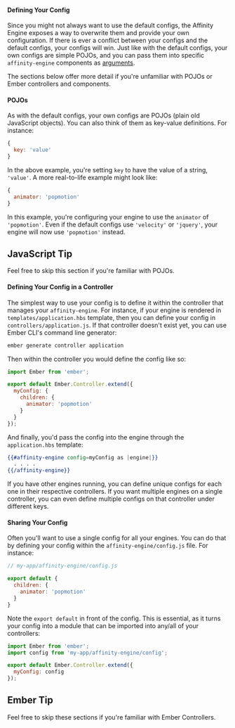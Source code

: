 #### Defining Your Config

Since you might not always want to use the default configs, the Affinity Engine exposes a way to overwrite them and provide your own configuration. If there is ever a conflict between your configs and the default configs, your configs will win. Just like with the default configs, your own configs are simple POJOs, and you can pass them into specific `affinity-engine` components as [arguments](#/api/engine/arguments).

The sections below offer more detail if you're unfamiliar with POJOs or Ember controllers and components.

#### POJOs

<div class="row">

<div class="with-aside small-order-2 medium-order-1">

As with the default configs, your own configs are POJOs (plain old JavaScript objects). You can also think of them as key-value definitions. For instance:

```js
{
  key: 'value'
}
```

In the above example, you're setting `key` to have the value of a string, `'value'`. A more real-to-life example might look like:

```js
{
  animator: 'popmotion'
}
```

In this example, you're configuring your engine to use the `animator` of `'popmotion'`. Even if the default configs use `'velocity'` or `'jquery'`, your engine will now use `'popmotion'` instead.

</div>

<aside class="aside javascript small-order-1 medium-order-2">

# JavaScript Tip

Feel free to skip this section if you're familiar with POJOs.

</aside>

</div>

<div class="row">

<div class="with-aside small-order-2 medium-order-1">

#### Defining Your Config in a Controller

The simplest way to use your config is to define it within the controller that manages your `affinity-engine`. For instance, if your engine is rendered in `templates/application.hbs` template, then you can define your config in `controllers/application.js`. If that controller doesn't exist yet, you can use Ember CLI's command line generator:

```bash
ember generate controller application
```

Then within the controller you would define the config like so:

```js
import Ember from 'ember';

export default Ember.Controller.extend({
  myConfig: {
    children: {
      animator: 'popmotion'
    }
  }
});
```

And finally, you'd pass the config into the engine through the `application.hbs` template:

```hbs
{{#affinity-engine config=myConfig as |engine|}}
  . . . .
{{/affinity-engine}}
```

If you have other engines running, you can define unique configs for each one in their respective controllers. If you want multiple engines on a single controller, you can even define multiple configs on that controller under different keys.

#### Sharing Your Config

Often you'll want to use a single config for all your engines. You can do that by defining your config within the `affinity-engine/config.js` file. For instance:

```js
// my-app/affinity-engine/config.js

export default {
  children: {
    animator: 'popmotion'
  }
}
```

Note the `export default` in front of the config. This is essential, as it turns your config into a module that can be imported into any/all of your controllers:

```js
import Ember from 'ember';
import config from 'my-app/affinity-engine/config';

export default Ember.Controller.extend({
  myConfig: config
});
```

</div>

<aside class="aside ember small-order-1 medium-order-2">

# Ember Tip

Feel free to skip these sections if you're familiar with Ember Controllers.

</aside>

</div>
